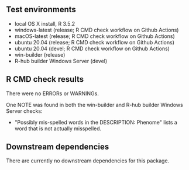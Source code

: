 ## Test environments
* local OS X install, R 3.5.2
* windows-latest (release; R CMD check workflow on Github Actions)
* macOS-latest (release; R CMD check workflow on Github Actions)
* ubuntu 20.04 (release; R CMD check workflow on Github Actions)
* ubuntu 20.04 (devel; R CMD check workflow on Github Actions)
* win-builder (release)
* R-hub builder Windows Server (devel)

## R CMD check results
There were no ERRORs or WARNINGs. 

One NOTE was found in both the win-builder and R-hub builder Windows Server checks: 

* "Possibly mis-spelled words in the DESCRIPTION: Phenome" lists a word that is not actually misspelled. 

## Downstream dependencies
There are currently no downstream dependencies for this package.
